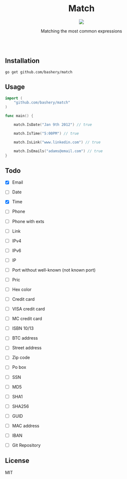 <br><br>

<h1 align="center">Match</h1>

<p align="center">
  <a href="/LICENSE"><img src="https://img.shields.io/badge/license-MIT-blue.svg"/></a>
</p>

<p align="center">Matching the most common expressions</p>

<br><br>

## Installation
```shell
go get github.com/bashery/match
```

## Usage

```go
import (
    "github.com/bashery/match"
)

func main() {

    match.IsDate("Jan 9th 2012") // true

    match.IsTime("5:00PM") // true

    match.IsLink("www.linkedin.com") // true

    match.IsEmails("adams@email.com") // true
}
```

## Todo

- [x] Email
- [ ] Date
- [x] Time
- [ ] Phone
- [ ] Phone with exts
- [ ] Link
- [ ] IPv4
- [ ] IPv6
- [ ] IP
- [ ] Port without well-known (not known port)
- [ ] Pric
- [ ] Hex color
- [ ] Credit card
- [ ] VISA credit card
- [ ] MC credit card
- [ ] ISBN 10/13
- [ ] BTC address
- [ ] Street address
- [ ] Zip code
- [ ] Po box
- [ ] SSN
- [ ] MD5
- [ ] SHA1
- [ ] SHA256
- [ ] GUID
- [ ] MAC address
- [ ] IBAN
- [ ] Git Repository


## License

MIT
